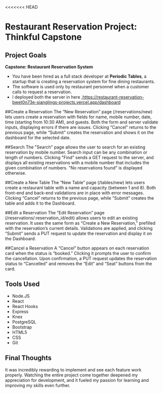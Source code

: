 <<<<<<< HEAD
# Restaurant Reservation Project: Thinkful Capstone

## Project Goals
**Capstone: Restaurant Reservation System**

- You have been hired as a full stack developer at **Periodic Tables**, a startup that is creating a reservation system for fine dining restaurants.
- The software is used only by restaurant personnel when a customer calls to request a reservation.
- I deployed both the server in here ,https://restaurant-reservation-bwet0n73e-sianglings-projects.vercel.app/dashboard

##Create a Reservation
The “New Reservation” page (/reservations/new) lets users create a reservation with fields for name, mobile number, date, time (starting from 10:30 AM), and guests. Both the form and server validate inputs, displaying errors if there are issues. Clicking “Cancel” returns to the previous page, while “Submit” creates the reservation and shows it on the dashboard for the selected date.

##Search 
The "Search" page allows the user to search for an existing reservation by mobile number. Search input can be any combination or length of numbers. Clicking "Find" sends a GET request to the server, and displays all existing reservations with a mobile number that includes the given combination of numbers. "No reservations found" is displayed otherwise.

##Create a New Table
The “New Table” page (/tables/new) lets users create a restaurant table with a name and capacity (between 1 and 8). Both front-end and back-end validations are in place with error messages. Clicking “Cancel” returns to the previous page, while “Submit” creates the table and adds it to the Dashboard.

##Edit a Reservation
The “Edit Reservation” page (/reservations/:reservation_id/edit) allows users to edit an existing reservation. It uses the same form as “Create a New Reservation,” prefilled with the reservation’s current details. Validations are applied, and clicking “Submit” sends a PUT request to update the reservation and display it on the Dashboard.

##Cancel a Reservation
A “Cancel” button appears on each reservation card when the status is “booked.” Clicking it prompts the user to confirm the cancellation. Upon confirmation, a PUT request updates the reservation status to “Cancelled” and removes the “Edit” and “Seat” buttons from the card.
## Tools Used
- Node.JS
- React
- React Hooks
- Express
- Knex
- PostgreSQL
- Bootstrap
- HTML5
- CSS
- Git

## Final Thoughts
It was incredibly rewarding to implement and see each feature work properly. Watching the entire project come together deepened my appreciation for development, and it fueled my passion for learning and improving my skills even further.
